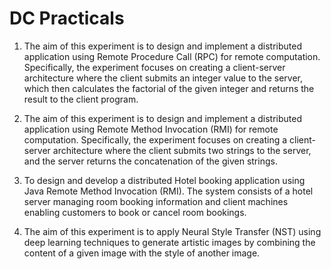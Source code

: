 # DC Practicals

1. The aim of this experiment is to design and implement a distributed application using Remote Procedure Call (RPC) for remote computation. Specifically, the experiment focuses on  creating a client-server architecture where the client submits an integer value to the server, which then calculates the factorial of the given integer and returns the result to the client program.

2. The aim of this experiment is to design and implement a distributed application using Remote Method Invocation (RMI) for remote computation. Specifically, the experiment focuses on creating a client-server architecture where the client submits two strings to the server, and the server returns the concatenation of the given strings.

3. To design and develop a distributed Hotel booking application using Java Remote Method Invocation (RMI). The system consists of a hotel server managing room booking information and client machines enabling customers to book or cancel room bookings.

4. The aim of this experiment is to apply Neural Style Transfer (NST) using deep learning techniques to generate artistic images by combining the content of a given image with the style of another image.

